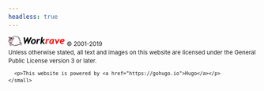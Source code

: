 ```yaml
---
headless: true
---
```

<!-- markdownlint-disable MD041 -->
<div class="row my-2">
  <div class="col-12 col-md">
    <img src="/images/workrave-logo.svg" alt="Workrave" style="width: auto; height: 20px">
    <small class="d-block">&copy; 2001-2019</small>
  </div>
  <div class="col-12 col-md text-muted">
    <small>
      Unless otherwise stated, all text and images on this website are licensed
      under the General Public License version 3 or later.

      <p>This website is powered by <a href="https://gohugo.io">Hugo</a></p>
    </small>
  </div>
</div>

